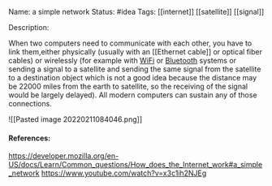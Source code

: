 Name: a simple network
Status: #idea
Tags: [[internet]] [[satellite]] [[signal]]

Description:

When two computers need to communicate with each other, you have to link them,either physically (usually with an [[Ethernet cable]] or optical fiber cables) or wirelessly (for example with [WiFi](https://en.wikipedia.org/wiki/WiFi) or [Bluetooth](https://en.wikipedia.org/wiki/Bluetooth) systems or sending a signal to a satellite and sending the same signal from the satellite to a destination object which is not a good idea because the distance may be 22000 miles from the earth to satellite, so the receiving of the signal would be largely delayed). All modern computers can sustain any of those connections.

![[Pasted image 20220211084046.png]]

#### References:
https://developer.mozilla.org/en-US/docs/Learn/Common_questions/How_does_the_Internet_work#a_simple_network
https://www.youtube.com/watch?v=x3c1ih2NJEg

